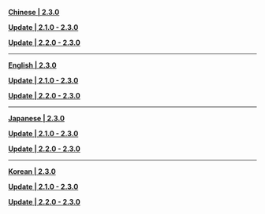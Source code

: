 **[Chinese | 2.3.0](https://autopatchcnws.yuanshen.com/client_app/download/pc_zip/20211117173857_8JkfDHNPmqKi67qR/Audio_Chinese_2.3.0.zip)**

**[Update | 2.1.0 - 2.3.0](https://autopatchcnws.yuanshen.com/client_app/update/hk4e_cn/18/zh-cn_2.1.0_2.3.0_diff_zAuneqLE1cZ7mO0w.zip)**

**[Update | 2.2.0 - 2.3.0](https://autopatchcnws.yuanshen.com/client_app/update/hk4e_cn/18/zh-cn_2.2.0_2.3.0_diff_4oTGH3OZD8QkdKsC.zip)**

---

**[English | 2.3.0](https://autopatchcnws.yuanshen.com/client_app/download/pc_zip/20211117173857_8JkfDHNPmqKi67qR/Audio_English(US)_2.3.0.zip)**

**[Update | 2.1.0 - 2.3.0](https://autopatchcnws.yuanshen.com/client_app/update/hk4e_cn/18/en-us_2.1.0_2.3.0_diff_VIZGBofTkNaO2RMK.zip)**

**[Update | 2.2.0 - 2.3.0](https://autopatchcnws.yuanshen.com/client_app/update/hk4e_cn/18/en-us_2.2.0_2.3.0_diff_oBE0Ydl5p4swubz8.zip)**

---

**[Japanese | 2.3.0](https://autopatchcnws.yuanshen.com/client_app/download/pc_zip/20211117173857_8JkfDHNPmqKi67qR/Audio_Japanese_2.3.0.zip)**

**[Update | 2.1.0 - 2.3.0](https://autopatchcnws.yuanshen.com/client_app/update/hk4e_cn/18/ja-jp_2.1.0_2.3.0_diff_3smBOE1uPYNj5KXD.zip)**

**[Update | 2.2.0 - 2.3.0](https://autopatchcnws.yuanshen.com/client_app/update/hk4e_cn/18/ja-jp_2.2.0_2.3.0_diff_CNPr6ikoe4h70pU3.zip)**

---

**[Korean | 2.3.0](https://autopatchcnws.yuanshen.com/client_app/download/pc_zip/20211117173857_8JkfDHNPmqKi67qR/Audio_Korean_2.3.0.zip)**

**[Update | 2.1.0 - 2.3.0](https://autopatchcnws.yuanshen.com/client_app/update/hk4e_cn/18/ko-kr_2.1.0_2.3.0_diff_X46Wk3KI9jbosURh.zip)**

**[Update | 2.2.0 - 2.3.0](https://autopatchcnws.yuanshen.com/client_app/update/hk4e_cn/18/ko-kr_2.2.0_2.3.0_diff_7u0hWSmzDLbCTUqP.zip)**
